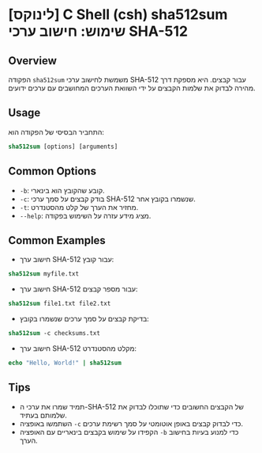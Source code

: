 # [לינוקס] C Shell (csh) sha512sum שימוש: חישוב ערכי SHA-512

## Overview
הפקודה `sha512sum` משמשת לחישוב ערכי SHA-512 עבור קבצים. היא מספקת דרך מהירה לבדוק את שלמות הקבצים על ידי השוואת הערכים המחושבים עם ערכים ידועים.

## Usage
התחביר הבסיסי של הפקודה הוא:
```csh
sha512sum [options] [arguments]
```

## Common Options
- `-b`: קובע שהקובץ הוא בינארי.
- `-c`: בודק קבצים על סמך ערכי SHA-512 שנשמרו בקובץ אחר.
- `-t`: מחזיר את הערך של קלט מהסטנדרט.
- `--help`: מציג מידע עזרה על השימוש בפקודה.

## Common Examples
- חישוב ערך SHA-512 עבור קובץ:
```csh
sha512sum myfile.txt
```

- חישוב ערך SHA-512 עבור מספר קבצים:
```csh
sha512sum file1.txt file2.txt
```

- בדיקת קבצים על סמך ערכים שנשמרו בקובץ:
```csh
sha512sum -c checksums.txt
```

- חישוב ערך SHA-512 מקלט מהסטנדרט:
```csh
echo "Hello, World!" | sha512sum
```

## Tips
- תמיד שמרו את ערכי ה-SHA-512 של הקבצים החשובים כדי שתוכלו לבדוק את שלמותם בעתיד.
- השתמשו באופציה `-c` כדי לבדוק קבצים באופן אוטומטי על סמך רשימת ערכים.
- הקפידו על שימוש בקבצים בינאריים עם האופציה `-b` כדי למנוע בעיות בחישוב הערך.